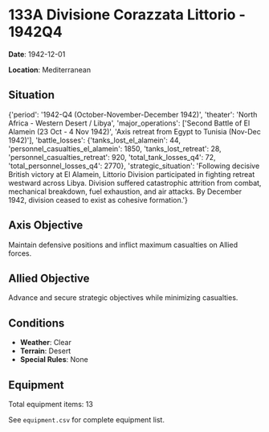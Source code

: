 # 133A Divisione Corazzata Littorio - 1942Q4

**Date**: 1942-12-01

**Location**: Mediterranean

## Situation

{'period': '1942-Q4 (October-November-December 1942)', 'theater': 'North Africa - Western Desert / Libya', 'major_operations': ['Second Battle of El Alamein (23 Oct - 4 Nov 1942)', 'Axis retreat from Egypt to Tunisia (Nov-Dec 1942)'], 'battle_losses': {'tanks_lost_el_alamein': 44, 'personnel_casualties_el_alamein': 1850, 'tanks_lost_retreat': 28, 'personnel_casualties_retreat': 920, 'total_tank_losses_q4': 72, 'total_personnel_losses_q4': 2770}, 'strategic_situation': 'Following decisive British victory at El Alamein, Littorio Division participated in fighting retreat westward across Libya. Division suffered catastrophic attrition from combat, mechanical breakdown, fuel exhaustion, and air attacks. By December 1942, division ceased to exist as cohesive formation.'}

## Axis Objective

Maintain defensive positions and inflict maximum casualties on Allied forces.

## Allied Objective

Advance and secure strategic objectives while minimizing casualties.

## Conditions

- **Weather**: Clear
- **Terrain**: Desert
- **Special Rules**: None

## Equipment

Total equipment items: 13

See `equipment.csv` for complete equipment list.
